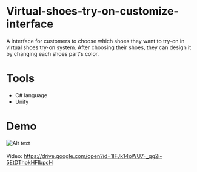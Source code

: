 # Virtual-shoes-try-on-customize-interface
A interface for customers to choose which shoes they want to try-on in virtual shoes try-on system. After choosing their shoes, they can
 design it by changing each shoes part's color.

# Tools
* C# language
* Unity

# Demo
![Alt text](https://imgur.com/pgIzIms.jpg)
<br /><br />
Video: https://drive.google.com/open?id=1lFJk14oWU7-_qg2i-5EtDThokHFIbpcH
